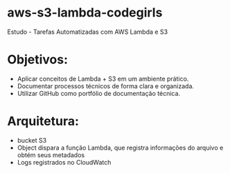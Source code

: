# aws-s3-lambda-codegirls
Estudo - Tarefas Automatizadas com AWS Lambda e S3

# Objetivos:
- Aplicar conceitos de Lambda + S3 em um ambiente prático.
- Documentar processos técnicos de forma clara e organizada.
- Utilizar GitHub como portfólio de documentação técnica.

# Arquitetura:
- bucket S3
- Object dispara a função Lambda, que registra informações do arquivo e obtém seus metadados
- Logs registrados no CloudWatch


